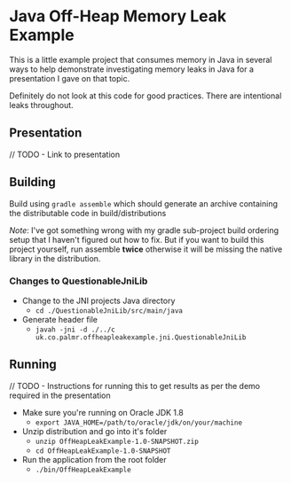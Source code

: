 # Java Off-Heap Memory Leak Example

This is a little example project that consumes memory in Java in several ways to help demonstrate investigating memory 
leaks in Java for a presentation I gave on that topic.

Definitely do not look at this code for good practices. There are intentional leaks throughout.

## Presentation

// TODO - Link to presentation

## Building

Build using `gradle assemble` which should generate an archive containing the distributable code in build/distributions

 *Note*: I've got something wrong with my gradle sub-project build ordering setup that I haven't figured out how to fix.
 But if you want to build this project yourself, run assemble **twice** otherwise it will be missing the native library 
 in the distribution.

### Changes to QuestionableJniLib

  - Change to the JNI projects Java directory
    - `cd ./QuestionableJniLib/src/main/java`
  - Generate header file
    - `javah -jni -d ./../c uk.co.palmr.offheapleakexample.jni.QuestionableJniLib`

## Running

// TODO - Instructions for running this to get results as per the demo required in the presentation

  - Make sure you're running on Oracle JDK 1.8
    - `export JAVA_HOME=/path/to/oracle/jdk/on/your/machine`
  - Unzip distribution and go into it's folder
    - `unzip OffHeapLeakExample-1.0-SNAPSHOT.zip`
    - `cd OffHeapLeakExample-1.0-SNAPSHOT`
  - Run the application from the root folder
    - `./bin/OffHeapLeakExample`
